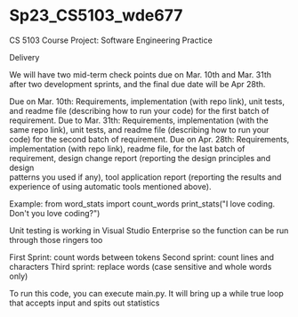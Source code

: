 # Sp23_CS5103_wde677
CS 5103 Course Project: Software Engineering Practice

Delivery 

We will have two mid-term check points due on Mar. 10th and Mar. 31th after two  development sprints, and the final due date will be Apr 28th.  

Due on Mar. 10th: Requirements, implementation (with repo link), unit tests, and readme file (describing how to run your code) for the first batch of requirement. 
Due to Mar. 31th: Requirements, implementation (with the same repo link), unit tests, and readme file (describing how to run your code) for the second batch of requirement. 
Due on Apr. 28th: Requirements, implementation (with repo link), readme file, for the last batch of requirement, design change report (reporting the design principles and design  
patterns you used if any), tool application report (reporting the results and experience of using automatic tools mentioned above). 

Example:
from word_stats import count_words
print_stats("I love coding.  Don't you love coding?")

Unit testing is working in Visual Studio Enterprise so the function can be run through those ringers too

First Sprint: count words between tokens
Second sprint: count lines and characters
Third sprint: replace words (case sensitive and whole words only) 

To run this code, you can execute main.py.  It will bring up a while true loop that accepts input and spits out statistics
